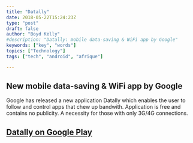 ```yaml
---
title: "Datally"
date: 2018-05-22T15:24:23Z
type: "post"
draft: false
author: "Boyd Kelly"
#description: "Datally: mobile data-saving & WiFi app by Google"
keywords: ["key", "words"]
topics: ["Technology"]
tags: ["tech", "android", "afrique"]

---
```


## New mobile data-saving & WiFi app by Google

Google has released a new application Datally which enables the user to follow and control apps that chew up bandwith.  Application is free and contains no publicity.  A necessity for those with only 3G/4G connections.

<!--more-->


## [Datally on Google Play](https://goo.gl/AKm8BZ)

